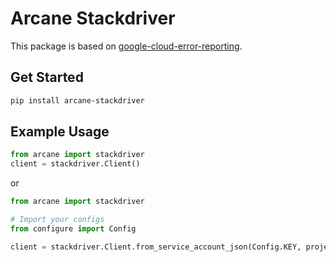 # Arcane Stackdriver

This package is based on [google-cloud-error-reporting](https://pypi.org/project/google-cloud-error-reporting/).

## Get Started

```sh
pip install arcane-stackdriver
```

## Example Usage

```python
from arcane import stackdriver
client = stackdriver.Client()
```

or

```python
from arcane import stackdriver

# Import your configs
from configure import Config

client = stackdriver.Client.from_service_account_json(Config.KEY, project=Config.GCP_PROJECT)
```
